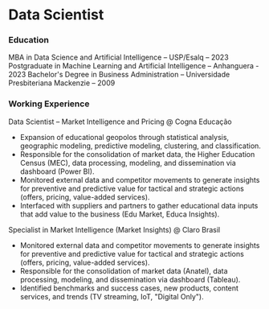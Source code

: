 # Data Scientist

### Education
MBA in Data Science and Artificial Intelligence – USP/Esalq – 2023
Postgraduate in Machine Learning and Artificial Intelligence – Anhanguera - 2023
Bachelor's Degree in Business Administration – Universidade Presbiteriana Mackenzie – 2009

### Working Experience
Data Scientist – Market Intelligence and Pricing @ Cogna Educação
 - Expansion of educational geopolos through statistical analysis, geographic modeling, predictive modeling, clustering, and classification.
 - Responsible for the consolidation of market data, the Higher Education Census (MEC), data processing, modeling, and dissemination via dashboard (Power BI).
 - Monitored external data and competitor movements to generate insights for preventive and predictive value for tactical and strategic actions (offers, pricing, value-added services).
 - Interfaced with suppliers and partners to gather educational data inputs that add value to the business (Edu Market, Educa Insights).

Specialist in Market Intelligence (Market Insights) @ Claro Brasil
 - Monitored external data and competitor movements to generate insights for preventive and predictive value for tactical and strategic actions (offers, pricing, value-added services).
 - Responsible for the consolidation of market data (Anatel), data processing, modeling, and dissemination via dashboard (Tableau).
 - Identified benchmarks and success cases, new products, content services, and trends (TV streaming, IoT, "Digital Only").
